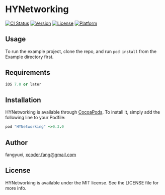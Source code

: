 # HYNetworking

[![CI Status](http://img.shields.io/travis/fangyuxi/HYNetworking.svg?style=flat)](https://travis-ci.org/fangyuxi/HYNetworking)
[![Version](https://img.shields.io/cocoapods/v/HYNetworking.svg?style=flat)](http://cocoapods.org/pods/HYNetworking)
[![License](https://img.shields.io/cocoapods/l/HYNetworking.svg?style=flat)](http://cocoapods.org/pods/HYNetworking)
[![Platform](https://img.shields.io/cocoapods/p/HYNetworking.svg?style=flat)](http://cocoapods.org/pods/HYNetworking)

## Usage

To run the example project, clone the repo, and run `pod install` from the Example directory first.

## Requirements

```ruby
iOS 7.0 or later
```

## Installation

HYNetworking is available through [CocoaPods](http://cocoapods.org). To install
it, simply add the following line to your Podfile:

```ruby
pod "HYNetworking" ~>0.3.0
```
## Author

fangyuxi, xcoder.fang@gmail.com

## License

HYNetworking is available under the MIT license. See the LICENSE file for more info.
